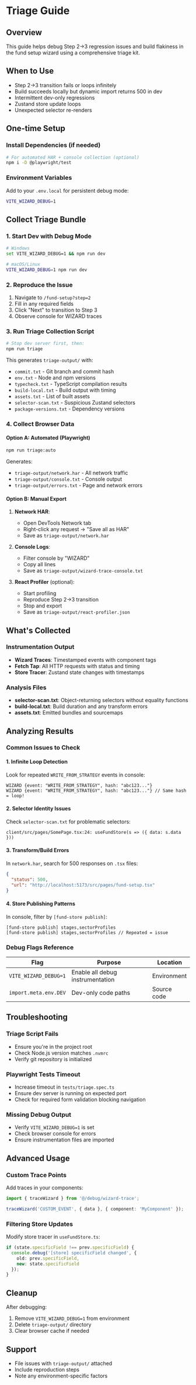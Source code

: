 # Triage Guide

## Overview
This guide helps debug Step 2→3 regression issues and build flakiness in the fund setup wizard using a comprehensive triage kit.

## When to Use
- Step 2→3 transition fails or loops infinitely
- Build succeeds locally but dynamic import returns 500 in dev
- Intermittent dev-only regressions
- Zustand store update loops
- Unexpected selector re-renders

## One-time Setup

### Install Dependencies (if needed)
```bash
# For automated HAR + console collection (optional)
npm i -D @playwright/test
```

### Environment Variables
Add to your `.env.local` for persistent debug mode:
```bash
VITE_WIZARD_DEBUG=1
```

## Collect Triage Bundle

### 1. Start Dev with Debug Mode
```bash
# Windows
set VITE_WIZARD_DEBUG=1 && npm run dev

# macOS/Linux
VITE_WIZARD_DEBUG=1 npm run dev
```

### 2. Reproduce the Issue
1. Navigate to `/fund-setup?step=2`
2. Fill in any required fields
3. Click "Next" to transition to Step 3
4. Observe console for WIZARD traces

### 3. Run Triage Collection Script
```bash
# Stop dev server first, then:
npm run triage
```

This generates `triage-output/` with:
- `commit.txt` - Git branch and commit hash
- `env.txt` - Node and npm versions
- `typecheck.txt` - TypeScript compilation results
- `build-local.txt` - Build output with timing
- `assets.txt` - List of built assets
- `selector-scan.txt` - Suspicious Zustand selectors
- `package-versions.txt` - Dependency versions

### 4. Collect Browser Data

#### Option A: Automated (Playwright)
```bash
npm run triage:auto
```
Generates:
- `triage-output/network.har` - All network traffic
- `triage-output/console.txt` - Console output
- `triage-output/errors.txt` - Page and network errors

#### Option B: Manual Export
1. **Network HAR**: 
   - Open DevTools Network tab
   - Right-click any request → "Save all as HAR"
   - Save as `triage-output/network.har`

2. **Console Logs**:
   - Filter console by "WIZARD"
   - Copy all lines
   - Save as `triage-output/wizard-trace-console.txt`

3. **React Profiler** (optional):
   - Start profiling
   - Reproduce Step 2→3 transition
   - Stop and export
   - Save as `triage-output/react-profiler.json`

## What's Collected

### Instrumentation Output
- **Wizard Traces**: Timestamped events with component tags
- **Fetch Tap**: All HTTP requests with status and timing
- **Store Tracer**: Zustand state changes with timestamps

### Analysis Files
- **selector-scan.txt**: Object-returning selectors without equality functions
- **build-local.txt**: Build duration and any transform errors
- **assets.txt**: Emitted bundles and sourcemaps

## Analyzing Results

### Common Issues to Check

#### 1. Infinite Loop Detection
Look for repeated `WRITE_FROM_STRATEGY` events in console:
```
WIZARD {event: "WRITE_FROM_STRATEGY", hash: "abc123..."}
WIZARD {event: "WRITE_FROM_STRATEGY", hash: "abc123..."} // Same hash = loop!
```

#### 2. Selector Identity Issues
Check `selector-scan.txt` for problematic selectors:
```
client/src/pages/SomePage.tsx:24: useFundStore(s => ({ data: s.data }))
```

#### 3. Transform/Build Errors
In `network.har`, search for 500 responses on `.tsx` files:
```json
{
  "status": 500,
  "url": "http://localhost:5173/src/pages/fund-setup.tsx"
}
```

#### 4. Store Publishing Patterns
In console, filter by `[fund-store publish]`:
```
[fund-store publish] stages,sectorProfiles
[fund-store publish] stages,sectorProfiles // Repeated = issue
```

### Debug Flags Reference

| Flag | Purpose | Location |
|------|---------|----------|
| `VITE_WIZARD_DEBUG=1` | Enable all debug instrumentation | Environment |
| `import.meta.env.DEV` | Dev-only code paths | Source code |

## Troubleshooting

### Triage Script Fails
- Ensure you're in the project root
- Check Node.js version matches `.nvmrc`
- Verify git repository is initialized

### Playwright Tests Timeout
- Increase timeout in `tests/triage.spec.ts`
- Ensure dev server is running on expected port
- Check for required form validation blocking navigation

### Missing Debug Output
- Verify `VITE_WIZARD_DEBUG=1` is set
- Check browser console for errors
- Ensure instrumentation files are imported

## Advanced Usage

### Custom Trace Points
Add traces in your components:
```typescript
import { traceWizard } from '@/debug/wizard-trace';

traceWizard('CUSTOM_EVENT', { data }, { component: 'MyComponent' });
```

### Filtering Store Updates
Modify store tracer in `useFundStore.ts`:
```typescript
if (state.specificField !== prev.specificField) {
  console.debug('[store] specificField changed', {
    old: prev.specificField,
    new: state.specificField
  });
}
```

## Cleanup
After debugging:
1. Remove `VITE_WIZARD_DEBUG=1` from environment
2. Delete `triage-output/` directory
3. Clear browser cache if needed

## Support
- File issues with `triage-output/` attached
- Include reproduction steps
- Note any environment-specific factors